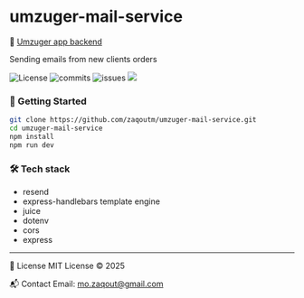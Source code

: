 # umzuger-mail-service

🔗 [Umzuger app backend](https://github.com/zaqoutm/umzuger)

Sending emails from new clients orders

![License](https://img.shields.io/github/license/zaqoutm/umzuger) ![commits](https://img.shields.io/github/last-commit/zaqoutm/umzuger) ![issues](https://img.shields.io/github/issues/zaqoutm/umzuger) ![](https://img.shields.io/github/stars/zaqoutm/umzuger)

### 🚀 Getting Started

```bash
git clone https://github.com/zaqoutm/umzuger-mail-service.git
cd umzuger-mail-service
npm install
npm run dev
```

### 🛠️ Tech stack

- resend
- express-handlebars template engine
- juice
- dotenv
- cors
- express

---

📄 License MIT License © 2025

📬 Contact Email: mo.zaqout@gmail.com
